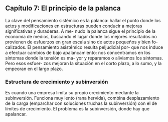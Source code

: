 ## Capítulo 7: El principio de la palanca

La clave del pensamiento sistémico es la palanca: hallar
el punto donde los actos y modificaciones en estructuras
pueden conducir a mejoras significativas y duraderas. A me-
nudo la palanca sigue el principio de la economía de medios,
buscando el lugar donde los mejores resultados no provienen
de esfuerzos en gran escala sino de actos pequeños y bien fo-
calizados. El pensamiento asistémico resulta peIjudicial por-
que nos induce a efectuar cambios de bajo apalancamiento:
nos concentramos en los síntomas donde la tensión es ma-
yor y reparamos o aliviamos los síntomas. Pero esos esfuer-
zos mejoran la situación en el corto plazo, a lo sumo, y la
empeoran en el largo plazo.

### Estructura de crecimiento y subinversión

Es cuando una empresa limita su propio crecimiento mediante la subinversión. Funciona muy lento (rana hervida), combina desplazamiento de la carga (emparchar con soluciones truchas la subinversión) con el de límites de crecimiento. El problema es la subinversión, donde hay que apalancar.
